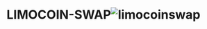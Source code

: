 # LIMOCOIN-SWAP![limocoinswap](https://user-images.githubusercontent.com/121312707/235408903-e52f41d0-cb3d-41f5-96fe-913febdf61fd.png)
